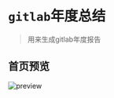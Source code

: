 # ```gitlab```年度总结
> 用来生成gitlab年度报告

## 首页预览
![preview](https://github.com/user-attachments/assets/3f76c051-c2b4-4173-938b-923c59473513)
